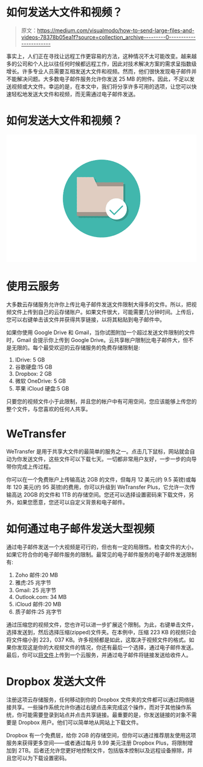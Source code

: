 # 如何发送大文件和视频？

> 原文：<https://medium.com/visualmodo/how-to-send-large-files-and-videos-78378b05ea1f?source=collection_archive---------0----------------------->

事实上，人们正在寻找让远程工作更容易的方法，这种情况不太可能改变。越来越多的公司和个人比以往任何时候都远程工作，因此对技术解决方案的需求呈指数级增长。许多专业人员需要互相发送大文件和视频。然而，他们很快发现电子邮件并不能解决问题。大多数电子邮件服务允许你发送 25 MB 的附件。因此，不足以发送视频或大文件。幸运的是，在本文中，我们将分享许多可用的选项，让您可以快速轻松地发送大文件和视频，而无需通过电子邮件发送。

# 如何发送大文件和视频？

![](img/c1f1c241da217ecfbd9919088a2f35e6.png)

# 使用云服务

大多数云存储服务允许你上传比电子邮件发送文件限制大得多的文件。所以，把视频文件上传到自己的云存储账户。如果文件很大，可能需要几分钟时间。上传后，您可以右键单击该文件并获得共享链接，以将其粘贴到电子邮件中。

如果你使用 Google Drive 和 Gmail，当你试图附加一个超过发送文件限制的文件时，Gmail 会提示你上传到 Google Drive。云共享帐户限制比电子邮件大，但不是无限的。每个最受欢迎的云存储服务的免费存储限制是:

1.  IDrive: 5 GB
2.  谷歌硬盘:15 GB
3.  Dropbox: 2 GB
4.  微软 OneDrive: 5 GB
5.  苹果 iCloud 硬盘:5 GB

只要您的视频文件小于此限制，并且您的帐户中有可用空间，您应该能够上传您的整个文件，与您喜欢的任何人共享。

# WeTransfer

WeTransfer 是用于共享大文件的最简单的服务之一。点击几下鼠标，网站就会自动为你发送文件，这些文件可以下载七天。一切都非常用户友好，一步一步的向导带你完成上传过程。

你可以在一个免费账户上传输高达 2GB 的文件，但每月 12 美元(约 9.5 英镑)或每年 120 美元(约 95 英镑)的费用，你可以升级到 WeTransfer Plus，它允许一次传输高达 20GB 的文件和 1TB 的存储空间。您还可以选择设置密码来下载文件，另外，如果您愿意，您还可以自定义背景和电子邮件。

# 如何通过电子邮件发送大型视频

通过电子邮件发送一个大视频是可行的，但也有一定的局限性。检查文件的大小，如果它符合你的电子邮件服务的限制。最常见的电子邮件服务的电子邮件发送限制有:

1.  Zoho 邮件:20 MB
2.  雅虎:25 兆字节
3.  Gmail: 25 兆字节
4.  Outlook.com: 34 MB
5.  iCloud 邮件:20 MB
6.  质子邮件:25 兆字节

通过压缩您的视频文件，您也许可以进一步扩展这个限制。为此，右键单击文件，选择发送到，然后选择压缩(zipped)文件夹。在本例中，压缩 223 KB 的视频只会将文件缩小到 223，037 KB。许多视频都是如此，这取决于视频文件的格式。如果你发现这是你的大视频文件的情况，你还有最后一个选择，通过电子邮件发送。最后，你可以[将文件](https://visualmodo.com/install-wordpress-theme-uploading-zip-file/)上传到一个云服务，并通过电子邮件将链接发送给收件人。

# Dropbox 发送大文件

注册这项云存储服务，任何移动到你的 Dropbox 文件夹的文件都可以通过网络链接共享。一些操作系统允许你通过右键点击来完成这个操作，而对于其他操作系统，你可能需要登录到站点并点击共享链接。最重要的是，你发送链接的对象不需要是 Dropbox 用户。他们可以简单地从网站上下载文件。

Dropbox 有一个免费层，给你 2GB 的存储空间，但你可以通过推荐朋友使用这项服务来获得更多空间——或者通过每月 9.99 美元注册 Dropbox Plus，将限制增加到 2TB。后者还允许您更好地控制文件，包括版本控制以及远程设备擦除，并且您可以为下载设置密码。